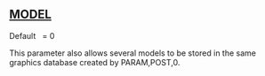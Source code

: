 ## [MODEL](https://nexus.hexagon.com/documentationcenter/bundle/MSC_Nastran_2022.4/page/Nastran_Combined_Book/qrg/parameters/TOC.MODEL1.xhtml)

Default    = 0

This parameter also allows several models to be stored in the same graphics database created by PARAM,POST,0.

